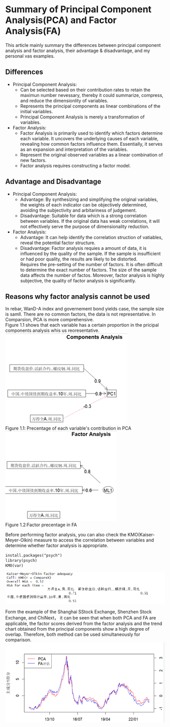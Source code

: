 # Summary of Principal Component Analysis(PCA) and Factor Analysis(FA)
This article mainly summary the differences between principal component analysis and factor analysis, their advantage & disadvantage, and my personal vas examples.

## Differences
- Principal Component Analysis:
  - Can be selected based on their contribution rates to retain the maximun number nevessary, thereby it could summarize, compress, and reduce the dimensionlity of variables.
  - Represents the principal components as linear combinations of the initial variables.
  - Principal Component Analysis is merely a transformation of variables.
- Factor Analysis:
  - Factor Analysis is primarily used to identify which factors determine each variable. It uncovers the underlying causes of each variable, revealing how common factors influence them. Essentially, it serves as an expansion and interpretation of the variables.
  - Represent the original observed variables as a linear combination of new factors.
  - Factor analysis requires constructing a factor model.

## Advantage and Disadvantage
- Principal Component Analysis:
  - Advantage: By synthesizing and simplifying the original variables, the weights of each indicator can be objectively determined, avoiding the subjectivity and arbitariness of judgement.
  - Disadvantage: Suitable for data which is a strong correlation between variables. If the original data has weak correlations, it will not effectively serve the purpose of dimensionality reduction.
- Factor Analysis:
  - Advantage: It can help identify the correlation struction of vatiables, reveal the potential factor structure.
  - Disadvantage: Factor analysis requies a amount of data, it is influenced by the quality of the sample. If the sample is insufficient or had poor quality, the results are likely to be distorted.  
    Requires the pre-setting of the number of factors. It is often difficult to determine the exact number of factors. The size of the sample data affects the number of factos. Moreover, factor analysis is highly subjective, the quality of factor analysis is significantly.

## Reasons why factor analysis cannot be used
In rebar, WanD-A index and governement bond yields case, the sample size is samll. There are no common factors, the data is not representative. In Comparsion, PCA is more comprehensive.  
Figure 1.1 shows that each variable has a certain proportion in the pricipal components analysis whis us reoresentative.   
![Figure 1.1: Precentage of each variable's contribution in PCA](PCA.png)<br/>Figure 1.1: Precentage of each variable's contribution in PCA  
![Figure 1.2: Factor precentage in FA](FA.png)<br/>   Figure 1.2:Factor precentage in FA  


Before performing factor analysis, you can also check the KMO(Kaiser-Meyer-Olkin) measure to access the correlation between variables and determine whether factor analysis is appropriate.<br/>
```
install.packages("psych")  
library(psych)  
KMO(var)
```
![Figure 1.3: KMO](KMO.png)

Form the example of the Shanghai SStock Exchange, Shenzhen Stock Exchange, and ChiNext， it can be seen that when both PCA and FA are applicable, the factor scores derived from the factor analysis and the trend chart obtained from the principal components show a high degree of overlap. Therefore, both method can be used simultaneously for comparison.<br/>
![Figure 1.4: PCA and FA](both.png)

